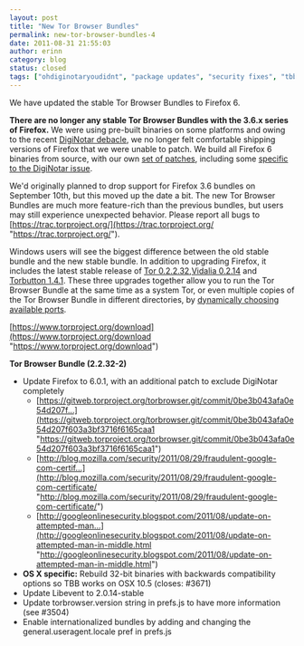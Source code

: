 ```yaml
---
layout: post
title: "New Tor Browser Bundles"
permalink: new-tor-browser-bundles-4
date: 2011-08-31 21:55:03
author: erinn
category: blog
status: closed
tags: ["ohdiginotaryoudidnt", "package updates", "security fixes", "tbb torbrowser"]
---
```


We have updated the stable Tor Browser Bundles to Firefox 6.

**There are no longer any stable Tor Browser Bundles with the 3.6.x series of Firefox.** We were using pre-built binaries on some platforms and owing to the recent [DigiNotar debacle](https://blog.torproject.org/blog/diginotar-debacle-and-what-you-should-do-about-it), we no longer felt comfortable shipping versions of Firefox that we were unable to patch. We build all Firefox 6 binaries from source, with our own [set of patches](https://gitweb.torproject.org/torbrowser.git/tree/refs/heads/maint-2.2:/src/current-patches), including some [specific to the DigiNotar issue](https://gitweb.torproject.org/torbrowser.git/commit/0be3b043afa0e54d207f603a3bf3716f6165caa1).

We'd originally planned to drop support for Firefox 3.6 bundles on September 10th, but this moved up the date a bit. The new Tor Browser Bundles are much more feature-rich than the previous bundles, but users may still experience unexpected behavior. Please report all bugs to [https://trac.torproject.org/](https://trac.torproject.org/ "https://trac.torproject.org/").

Windows users will see the biggest difference between the old stable bundle and the new stable bundle. In addition to upgrading Firefox, it includes the latest stable release of [Tor 0.2.2.32](http://blog.torproject.org/blog/tor-02232-released),[Vidalia 0.2.14](http://blog.torproject.org/blog/vidalia-0214-out) and [Torbutton 1.4.1](http://blog.torproject.org/blog/torbutton-141-released). These three upgrades together allow you to run the Tor Browser Bundle at the same time as a system Tor, or even multiple copies of the Tor Browser Bundle in different directories, by [dynamically choosing available ports](https://trac.torproject.org/projects/tor/ticket/2264).

[https://www.torproject.org/download](https://www.torproject.org/download "https://www.torproject.org/download")

**Tor Browser Bundle (2.2.32-2)**

-   Update Firefox to 6.0.1, with an additional patch to exclude DigiNotar completely
    -   [https://gitweb.torproject.org/torbrowser.git/commit/0be3b043afa0e54d207f...](https://gitweb.torproject.org/torbrowser.git/commit/0be3b043afa0e54d207f603a3bf3716f6165caa1 "https://gitweb.torproject.org/torbrowser.git/commit/0be3b043afa0e54d207f603a3bf3716f6165caa1")
    -   [http://blog.mozilla.com/security/2011/08/29/fraudulent-google-com-certif...](http://blog.mozilla.com/security/2011/08/29/fraudulent-google-com-certificate/ "http://blog.mozilla.com/security/2011/08/29/fraudulent-google-com-certificate/")
    -   [http://googleonlinesecurity.blogspot.com/2011/08/update-on-attempted-man...](http://googleonlinesecurity.blogspot.com/2011/08/update-on-attempted-man-in-middle.html "http://googleonlinesecurity.blogspot.com/2011/08/update-on-attempted-man-in-middle.html")
-   **OS X specific:** Rebuild 32-bit binaries with backwards compatibility options so TBB works on OSX 10.5 (closes: \#3671)
-   Update Libevent to 2.0.14-stable
-   Update torbrowser.version string in prefs.js to have more information (see \#3504)
-   Enable internationalized bundles by adding and changing the  
     general.useragent.locale pref in prefs.js

